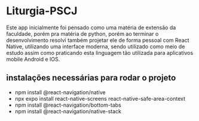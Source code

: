 # Liturgia-PSCJ

Este app inicialmente foi pensado como uma matéria de extensão da faculdade, porém pra matéria de python, porém ao terminar o desenvolvimento resolvi também projetar ele de forma pessoal com React Native, utilizando uma interface moderna, sendo utilizado como meio de estudo assim como praticando esta linguagem tão utilizada para aplicativos mobile Android e IOS.

## instalações necessárias para rodar o projeto

* npm install @react-navigation/native
* npx expo install react-native-screens react-native-safe-area-context
* npm install @react-navigation/bottom-tabs
* npm install @react-navigation/native-stack


